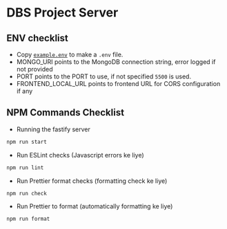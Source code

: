 # DBS Project Server

## ENV checklist

- Copy [`example.env`](./example.env) to make a `.env` file.
- MONGO_URI points to the MongoDB connection string, error logged if not provided
- PORT points to the PORT to use, if not specified `5500` is used.
- FRONTEND_LOCAL_URL points to frontend URL for CORS configuration if any

## NPM Commands Checklist
- Running the fastify server
```bash
npm run start
```

- Run ESLint checks (Javascript errors ke liye)
```bash
npm run lint
```

- Run Prettier format checks (formatting check ke liye)
```bash
npm run check
```

- Run Prettier to format (automatically formatting ke liye)
```bash
npm run format
```